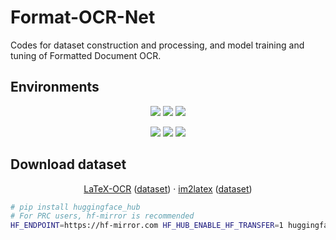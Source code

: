 # Format-OCR-Net

Codes for dataset construction and processing, and model training and tuning of Formatted Document OCR.

## Environments

<div align="center">

![](https://img.shields.io/badge/GPU-RTX%204080-green?logo=nvidia) ![](https://img.shields.io/badge/NVIDIA%20Driver-535.154.05-blue?logo=nvidia) ![](https://img.shields.io/badge/CUDA-12.2-blue?logo=nvidia)

![](https://img.shields.io/badge/Ubuntu-22.04.3%20LTS-blue?logo=ubuntu) ![](https://img.shields.io/badge/Python-3.11.7-blue?logo=python) ![](https://img.shields.io/badge/PyTorch-2.1.2-blue?logo=pytorch)
</div>


## Download dataset

<div align="center">

[LaTeX-OCR](https://github.com/lukas-blecher/LaTeX-OCR) ([dataset](https://drive.google.com/drive/folders/13CA4vAmOmD_I_dSbvLp-Lf0s6KiaNfuO)) · [im2latex](https://github.com/luopeixiang/im2latex) ([dataset](https://huggingface.co/datasets/yuntian-deng/im2latex-100k/tree/main/data))
  
</div>


```sh
# pip install huggingface_hub
# For PRC users, hf-mirror is recommended
HF_ENDPOINT=https://hf-mirror.com HF_HUB_ENABLE_HF_TRANSFER=1 huggingface-cli download yuntian-deng/im2latex-100k --include "*.parquet" --repo-type dataset --local-dir ./datasets
```